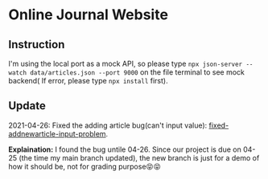 # Online Journal Website

## Instruction
I'm using the local port as a mock API, so please type `npx json-server --watch data/articles.json --port 9000` on the file terminal to see mock backend( If error, please type `npx install` first).

## Update
2021-04-26: Fixed the adding article bug(can't input value): [fixed-addnewarticle-input-problem](https://github.com/CanlinJiang/seainfo6150-final-project-webapp/tree/fixed-addnewarticle-input-problem). 

**Explaination:** I found the bug untile 04-26. Since our project is due on 04-25 (the time my main branch updated), the new branch is just for a demo of how it should be, not for grading purpose😝😝

